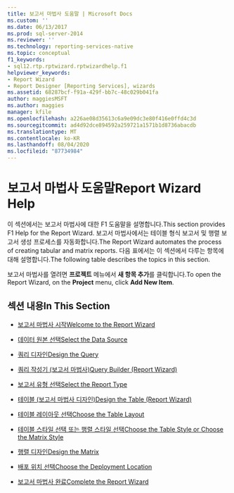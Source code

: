 ```yaml
---
title: 보고서 마법사 도움말 | Microsoft Docs
ms.custom: ''
ms.date: 06/13/2017
ms.prod: sql-server-2014
ms.reviewer: ''
ms.technology: reporting-services-native
ms.topic: conceptual
f1_keywords:
- sql12.rtp.rptwizard.rptwizardhelp.f1
helpviewer_keywords:
- Report Wizard
- Report Designer [Reporting Services], wizards
ms.assetid: 68287bcf-f91a-429f-bb7c-48c029b041fa
author: maggiesMSFT
ms.author: maggies
manager: kfile
ms.openlocfilehash: a226ae08d35613c6a9e09dc3e80f416e0ffd4c3d
ms.sourcegitcommit: ad4d92dce894592a259721a1571b1d8736abacdb
ms.translationtype: MT
ms.contentlocale: ko-KR
ms.lasthandoff: 08/04/2020
ms.locfileid: "87734984"
---
```

# <a name="report-wizard-help"></a><span data-ttu-id="b7272-102">보고서 마법사 도움말</span><span class="sxs-lookup"><span data-stu-id="b7272-102">Report Wizard Help</span></span>
  <span data-ttu-id="b7272-103">이 섹션에서는 보고서 마법사에 대한 F1 도움말을 설명합니다.</span><span class="sxs-lookup"><span data-stu-id="b7272-103">This section provides F1 Help for the Report Wizard.</span></span> <span data-ttu-id="b7272-104">보고서 마법사에서는 테이블 형식 보고서 및 행렬 보고서 생성 프로세스를 자동화합니다.</span><span class="sxs-lookup"><span data-stu-id="b7272-104">The Report Wizard automates the process of creating tabular and matrix reports.</span></span> <span data-ttu-id="b7272-105">다음 표에서는 이 섹션에서 다루는 항목에 대해 설명합니다.</span><span class="sxs-lookup"><span data-stu-id="b7272-105">The following table describes the topics in this section.</span></span>  
  
 <span data-ttu-id="b7272-106">보고서 마법사를 열려면 **프로젝트** 메뉴에서 **새 항목 추가**를 클릭합니다.</span><span class="sxs-lookup"><span data-stu-id="b7272-106">To open the Report Wizard, on the **Project** menu, click **Add New Item**.</span></span>  
  
## <a name="in-this-section"></a><span data-ttu-id="b7272-107">섹션 내용</span><span class="sxs-lookup"><span data-stu-id="b7272-107">In This Section</span></span>  
  
-   [<span data-ttu-id="b7272-108">보고서 마법사 시작</span><span class="sxs-lookup"><span data-stu-id="b7272-108">Welcome to the Report Wizard</span></span>](../../2014/reporting-services/welcome-to-the-report-wizard.md)  
  
-   [<span data-ttu-id="b7272-109">데이터 원본 선택</span><span class="sxs-lookup"><span data-stu-id="b7272-109">Select the Data Source</span></span>](../../2014/reporting-services/select-the-data-source.md)  
  
-   [<span data-ttu-id="b7272-110">쿼리 디자인</span><span class="sxs-lookup"><span data-stu-id="b7272-110">Design the Query</span></span>](../../2014/reporting-services/design-the-query.md)  
  
-   [<span data-ttu-id="b7272-111">쿼리 작성기 &#40;보고서 마법사&#41;</span><span class="sxs-lookup"><span data-stu-id="b7272-111">Query Builder &#40;Report Wizard&#41;</span></span>](../../2014/reporting-services/query-builder-report-wizard.md)  
  
-   [<span data-ttu-id="b7272-112">보고서 유형 선택</span><span class="sxs-lookup"><span data-stu-id="b7272-112">Select the Report Type</span></span>](../../2014/reporting-services/select-the-report-type.md)  
  
-   [<span data-ttu-id="b7272-113">테이블 &#40;보고서 마법사 디자인&#41;</span><span class="sxs-lookup"><span data-stu-id="b7272-113">Design the Table &#40;Report Wizard&#41;</span></span>](../../2014/reporting-services/design-the-table-report-wizard.md)  
  
-   [<span data-ttu-id="b7272-114">테이블 레이아웃 선택</span><span class="sxs-lookup"><span data-stu-id="b7272-114">Choose the Table Layout</span></span>](../../2014/reporting-services/choose-the-table-layout.md)  
  
-   [<span data-ttu-id="b7272-115">테이블 스타일 선택 또는 행렬 스타일 선택</span><span class="sxs-lookup"><span data-stu-id="b7272-115">Choose the Table Style or Choose the Matrix Style</span></span>](../../2014/reporting-services/choose-the-table-style-or-choose-the-matrix-style.md)  
  
-   [<span data-ttu-id="b7272-116">행렬 디자인</span><span class="sxs-lookup"><span data-stu-id="b7272-116">Design the Matrix</span></span>](../../2014/reporting-services/design-the-matrix.md)  
  
-   [<span data-ttu-id="b7272-117">배포 위치 선택</span><span class="sxs-lookup"><span data-stu-id="b7272-117">Choose the Deployment Location</span></span>](../../2014/reporting-services/choose-the-deployment-location.md)  
  
-   [<span data-ttu-id="b7272-118">보고서 마법사 완료</span><span class="sxs-lookup"><span data-stu-id="b7272-118">Complete the Report Wizard</span></span>](../../2014/reporting-services/complete-the-report-wizard.md)  
  
  
